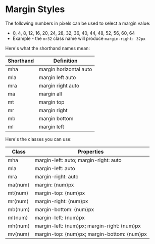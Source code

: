 # Margin Styles

The following numbers in pixels can be used to select a margin value:
* 0, 4, 8, 12, 16, 20, 24, 28, 32, 36, 40, 44, 48, 52, 56, 60, 64
* Example - the `mr32` class name will produce `margin-right: 32px`

Here's what the shorthand names mean:

| Shorthand | Definition |
| --------- | ---------- |
| mha | margin horizontal auto |
| mla | margin left auto |
| mra | margin right auto |
| ma | margin all |
| mt | margin top |
| mr | margin right |
| mb | margin bottom |
| ml | margin left |

Here's the classes you can use:

| Class | Properties |
| ----- | ---------- |
| mha | margin-left: auto; margin-right: auto |
| mla | margin-left: auto |
| mra | margin-right: auto |
| ma&lang;num&rang; | margin: &lang;num&rang;px |
| mt&lang;num&rang; | margin-top: &lang;num&rang;px |
| mr&lang;num&rang; | margin-right: &lang;num&rang;px |
| mb&lang;num&rang; | margin-bottom: &lang;num&rang;px |
| ml&lang;num&rang; | margin-left: &lang;num&rang;px |
| mh&lang;num&rang; | margin-left: &lang;num&rang;px; margin-right: &lang;num&rang;px |
| mv&lang;num&rang; | margin-top: &lang;num&rang;px; margin-bottom: &lang;num&rang;px |
